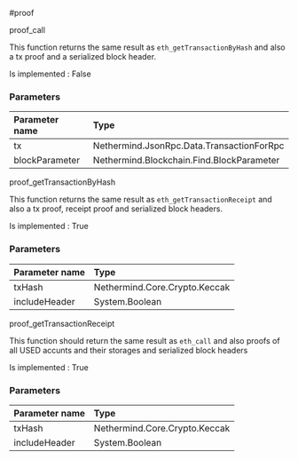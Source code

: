 #proof

proof\_call

This function returns the same result as `eth_getTransactionByHash` and also a tx proof and a serialized block header. 

Is implemented : False

### **Parameters**

| Parameter name | Type |
| :--- | :--- |
| tx | Nethermind.JsonRpc.Data.TransactionForRpc |
| blockParameter | Nethermind.Blockchain.Find.BlockParameter |

proof\_getTransactionByHash

This function returns the same result as `eth_getTransactionReceipt` and also a tx proof, receipt proof and serialized block headers. 

Is implemented : True

### **Parameters**

| Parameter name | Type |
| :--- | :--- |
| txHash | Nethermind.Core.Crypto.Keccak |
| includeHeader | System.Boolean |

proof\_getTransactionReceipt

This function should return the same result as `eth_call` and also proofs of all USED accunts and their storages and serialized block headers 

Is implemented : True

### **Parameters**

| Parameter name | Type |
| :--- | :--- |
| txHash | Nethermind.Core.Crypto.Keccak |
| includeHeader | System.Boolean |

